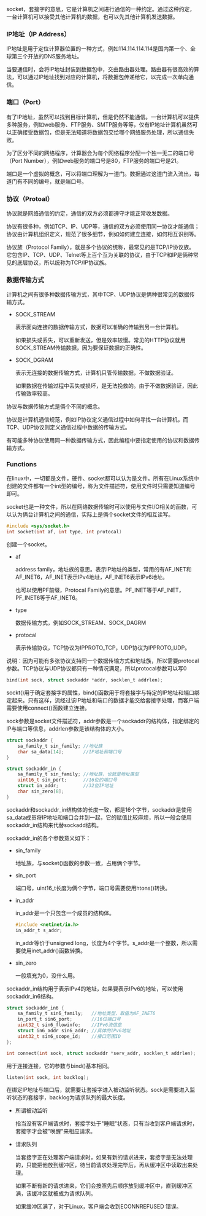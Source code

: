 socket，套接字的意思，它是计算机之间进行通信的一种约定。通过这种约定，一台计算机可以接受其他计算机的数据，也可以先其他计算机发送数据。



### IP地址（IP Address）

IP地址是用于定位计算器位置的一种方式，例如114.114.114.114是国内第一个、全球第三个开放的DNS服务地址。

当要通信时，会将IP地址封装到数据包中，交由路由器处理。路由器有很高效的算法，可以通过IP地址找到对应的计算机，将数据包传递给它，以完成一次单向通信。



### 端口（Port）

有了IP地址，虽然可以找到目标计算机，但是仍然不能通信。一台计算机可以提供多种服务，例如web服务、FTP服务、SMTP服务等等，仅有IP地址计算机虽然可以正确接受数据包，但是无法知道将数据包交给哪个网络服务处理，所以通信失败。

为了区分不同的网络程序，计算器会为每个网络程序分配一个独一无二的端口号（Port Number），例如web服务的端口号是80，FTP服务的端口号是21。

端口是一个虚拟的概念，可以将端口理解为一道门。数据通过这道门流入流出，每道门有不同的编号，就是端口号。



### 协议（Protoal）

协议就是网络通信的约定，通信的双方必须都遵守才能正常收发数据。

协议有很多种，例如TCP、IP、UDP等，通信的双方必须使用同一协议才能通信；协议由计算机组织定义，规范了很多细节，例如如何建立连接，如何相互识别等。



协议族（Protocol Family），就是多个协议的统称，最常见的是TCP/IP协议族。它包含IP、TCP、UDP、Telnet等上百个互为关联的协议，由于TCP和IP是俩种常见的底层协议，所以统称为TCP/IP协议族。



### 数据传输方式

计算机之间有很多种数据传输方式，其中TCP、UDP协议是俩种很常见的数据传输方式。

- SOCK_STREAM

  表示面向连接的数据传输方式，数据可以准确的传输到另一台计算机。

  如果损失或丢失，可以重新发送，但是效率较慢。常见的HTTP协议就用SOCK_STREAM传输数据，因为要保证数据的正确性。

- SOCK_DGRAM

  表示无连接的数据传输方式，计算机只管传输数据，不做数据验证。

  如果数据在传输过程中丢失或损坏，是无法挽救的。由于不做数据验证，因此传输效率较高。

协议与数据传输方式是俩个不同的概念。

协议是计算机通信规范，例如IP协议定义通信过程中如何寻找一台计算机，而TCP、UDP协议则定义通信过程中数据的传输方式。

有可能多种协议使用同一种数据传输方式，因此编程中要指定使用的协议和数据传输方式。





### Functions

在linux中，一切都是文件，硬件、socket都可以认为是文件。所有在Linux系统中创建的文件都有一个int型的编号，称为文件描述符，使用文件时只需要知道编号即可。

socket也是一种文件，所以在网络数据传输时可以使用与文件I/O相关的函数，可以认为俩台计算机之间的通信，实际上是俩个socket文件的相互读写。



```c
#include <sys/socket.h>
int socket(int af, int type, int protocal)
```

创建一个socket。

- af

  address family，地址族的意思。表示IP地址的类型，常用的有AF_INET和AF_INET6，AF_INET表示IPv4地址，AF_INET6表示IPv6地址。

  也可以使用PF前缀，Protocal Family的意思。PF_INET等于AF_INET，PF_INET6等于AF_INET6。

- type

  数据传输方式，例如SOCK_STREAM、SOCK_DAGRM

- protocal

  表示传输协议，TCP协议为IPPROTO_TCP，UDP协议为IPPROTO_UDP。

说明：因为可能有多张协议支持同一个数据传输方式和地址族，所以需要protocal参数。TCP协议与UDP协议都只有一种情况满足，所以protocal参数可以写0



```c
bind(int sock, struct sockaddr *addr, socklen_t addrlen);
```

sockt()用于确定套接字的属性，bind()函数用于将套接字与特定的IP地址和端口绑定起来。只有这样，流经过该IP地址和端口的数据才能交给套接字处理，而客户端需要使用connect()函数建立连接。

sock参数是socket文件描述符，addr参数是一个sockaddr的结构体，指定绑定的IP与端口等信息，addrlen参数是该结构体的大小。

```c
struct sockaddr {
    sa_family_t sin_family;	//地址族
    char sa_data[14];		//IP地址和端口号
}

struct sockaddr_in {
    sa_family_t sin_family;	//地址族，也就是地址类型
    uint16_t sin_port;		//16位的端口号
    struct in_addr;			//32位IP地址
    char sin_zero[8];		
}
```

sockaddr和sockaddr_in结构体的长度一致，都是16个字节，sockaddr是使用sa_data成员将IP地址和端口合并到一起，它的赋值比较麻烦，所以一般会使用sockaddr_in结构来代替sockadd结构。

sockaddr_in的各个参数意义如下：

- sin_family

  地址族，与socket()函数的参数一致，占用俩个字节。

- sin_port

  端口号，uint16_t长度为俩个字节，端口号需要使用htons()转换。

- in_addr

  in_addr是一个只包含一个成员的结构体。

  ```c
  #include <netinet/in.h>
  in_addr_t s_addr;
  ```

  in_addr等价于unsigned long，长度为4个字节。s_addr是一个整数，所以需要使用inet_addr()函数转换。

- sin_zero

  一般填充为0，没什么用。

sockaddr_in结构用于表示IPv4的地址，如果要表示IPv6的地址，可以使用sockaddr_in6结构。

```c
struct sockaddr_in6 { 
    sa_family_t sin6_family;   //地址类型，取值为AF_INET6
    in_port_t sin6_port;  	   //16位端口号
    uint32_t sin6_flowinfo;    //IPv6流信息
    struct in6_addr sin6_addr; //具体的IPv6地址
    uint32_t sin6_scope_id;    //接口范围ID
};
```



```c
int connect(int sock, struct sockaddr *serv_addr, socklen_t addrlen); 
```

用于连接连接，它的参数与bind()基本相同。



```c
listen(int sock, int backlog);
```

在绑定IP地址与端口后，就需要让套接字进入被动监听状态。sock是需要进入监听状态的套接字，backlog为请求队列的最大长度。

- 所谓被动监听

  指当没有客户端请求时，套接字处于"睡眠"状态，只有当收到客户端请求时，套接字才会被"唤醒"来相应请求。

- 请求队列

  当套接字正在处理客户端请求时，如果有新的请求进来，套接字是无法处理的，只能把他放到缓冲区，待当前请求处理完毕后，再从缓冲区中读取出来处理。

  如果不断有新的请求进来，它们会按照先后顺序放到缓冲区中，直到缓冲区满，该缓冲区就被成为请求队列。

  如果缓冲区满了，对于Linux，客户端会收到ECONNREFUSED 错误。

